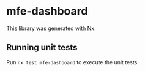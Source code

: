 # mfe-dashboard

This library was generated with [Nx](https://nx.dev).

## Running unit tests

Run `nx test mfe-dashboard` to execute the unit tests.
